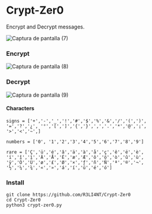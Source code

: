 # Crypt-Zer0
Encrypt and Decrypt messages.

![Captura de pantalla (7)](https://user-images.githubusercontent.com/75953873/120932520-9166e600-c6cc-11eb-922f-e0a4dbd95903.png)



### Encrypt
![Captura de pantalla (8)](https://user-images.githubusercontent.com/75953873/120932528-9b88e480-c6cc-11eb-8aef-3da71294917b.png)

### Decrypt
![Captura de pantalla (9)](https://user-images.githubusercontent.com/75953873/120932542-a93e6a00-c6cc-11eb-816e-8960c56645bd.png)


#### Characters

```
signs = ['+','-','_','!','#','$','%','&','/','(',')',
'=','?','¿', '°','[',']','{','}',',','.','*','@','¡',
'>','<','~',]

numbers = ['0', '1','2','3','4','5','6','7','8','9']

rare = ['Ç','ü','é','â','ä','à','å','ç','ê','ë','è',
'ï','î','ì','Ä','Å','É','æ','Æ','ô','ö','ò','û','ù',
'ÿ','Ö','Ü','ø','£','Ø','×','ƒ','ñ','Ñ','ª','®','¬',
'½','¼','¾','«','»','á','í','ú','é','ó']
```

### Install
```
git clone https://github.com/R3LI4NT/Crypt-Zer0
cd Crypt-Zer0
python3 crypt-zer0.py
```
